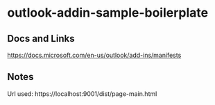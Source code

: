 # outlook-addin-sample-boilerplate

## Docs and Links
https://docs.microsoft.com/en-us/outlook/add-ins/manifests


## Notes
Url used: https://localhost:9001/dist/page-main.html
